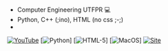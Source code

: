- Computer Engineering UTFPR 💻
- Python, C++ (;ino), HTML (no css ;-;)
- 
[![YouTube](https://img.shields.io/badge/YouTube-FF0000?style=for-the-badge&logo=youtube&logoColor=white)](https://www.youtube.com/c/Nicoau)
[![Python](https://img.shields.io/badge/Python-14354C?style=for-the-badge&logo=python&logoColor=white)]
[![HTML-5](https://img.shields.io/badge/HTML-239120?style=for-the-badge&logo=html5&logoColor=white)]
[![MacOS](https://img.shields.io/badge/mac%20os-000000?style=for-the-badge&logo=apple&logoColor=white)]
[![Site](https://img.shields.io/website-up-down-green-red/http/monip.org.svg)](https://nicolasauersvalt.herokuapp.com)
